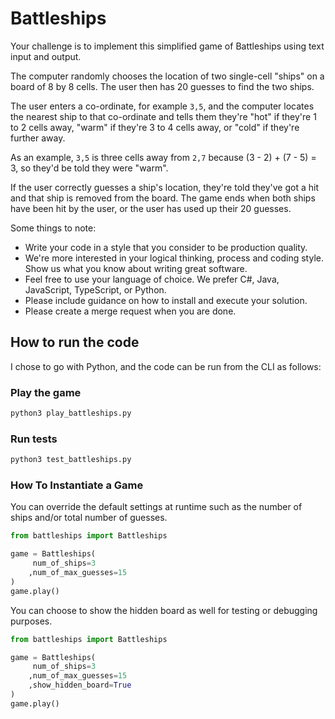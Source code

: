 # Battleships

Your challenge is to implement this simplified game of Battleships using text input and output.

The computer randomly chooses the location of two single-cell "ships" on a board of 8 by 8 cells.  The user then has 20 guesses to find the two ships.

The user enters a co-ordinate, for example `3,5`, and the computer locates the nearest ship to that co-ordinate and tells them they're "hot" if they're 1 to 2 cells away, "warm" if they're 3 to 4 cells away, or "cold" if they're further away.

As an example, `3,5` is three cells away from `2,7` because (3 - 2) + (7 - 5) = 3, so they'd be told they were "warm".

If the user correctly guesses a ship's location, they're told they've got a hit and that ship is removed from the board.  The game ends when both ships have been hit by the user, or the user has used up their 20 guesses.

Some things to note:
* Write your code in a style that you consider to be production quality. 
* We're more interested in your logical thinking, process and coding style. Show us what you know about writing great software.
* Feel free to use your language of choice. We prefer C#, Java, JavaScript, TypeScript, or Python.
* Please include guidance on how to install and execute your solution.
* Please create a merge request when you are done.


## How to run the code
I chose to go with Python, and the code can be run from the CLI as follows:

### Play the game
```bash
python3 play_battleships.py
```

### Run tests
```bash
python3 test_battleships.py
```

### How To Instantiate a Game
You can override the default settings at runtime such as the number of ships and/or total number of guesses.
```py
from battleships import Battleships

game = Battleships(
     num_of_ships=3
    ,num_of_max_guesses=15
)
game.play()
```

You can choose to show the hidden board as well for testing or debugging purposes.
```py
from battleships import Battleships

game = Battleships(
     num_of_ships=3
    ,num_of_max_guesses=15
    ,show_hidden_board=True
)
game.play()
```